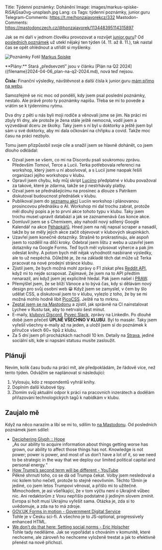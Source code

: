 Title: Týdenní poznámky: Dohánění
Image: images/markus-spiske-RiSAjGsa0vg-unsplash.jpg
Lang: cs
Tags: týdenní poznámky, junior.guru
Telegram-Comments: https://t.me/honzajavorekcz/332
Mastodon-Comments: https://mastodonczech.cz/@honzajavorek/113448395114315897

Jak se mi daří v jednom člověku provozovat a rozvíjet [junior.guru](https://junior.guru/)?
Od [posledních poznámek]({filename}2024-11-04_tydenni-poznamky-peklicko-s-nemocemi.md) už utekl nějaký ten týden (4. 11. až 8. 11.), tak nastal čas se opět ohlédnout a utřídit si myšlenky.

![Poznámky]({static}/images/markus-spiske-RiSAjGsa0vg-unsplash.jpg)
Fotil [Markus Spiske](https://unsplash.com/@markusspiske)

<div class="alert alert-warning" role="alert" markdown="1">
**Plány:** Stará „předsevzetí” jsou v článku [Plán na Q2 2024]({filename}2024-04-06_plan-na-q2-2024.md), nová teď nejsou.

**Čísla:** Finanční výsledky, návštěvnost a další čísla k junior.guru [mám přímo na webu](https://junior.guru/about/).
</div>

Samozřejmě se nic moc od pondělí, kdy jsem psal poslední poznámky, nestalo. Ale právě proto ty poznámky napíšu. Třeba se mi to povede a vrátím se k týdennímu rytmu.

Dva dny z pěti u nás byli moji rodiče a věnovali jsme se jim. Na práci mi zbyly tři dny, ale protože je žena stále ještě nemocná, vodil jsem a vyzvedával dceru ze školky. Taky jsem s ní byl u doktorky a ještě jsem byl sám u své doktorky, aby mi dala očkování na chřipku a covid. Takže moc času na práci nezbylo.

Tomu jsem přizpůsobil svoje cíle a snažil jsem se hlavně dohánět, co jsem dlouho odkládal:

-   Ozval jsem se všem, co mi na Discordu psali soukromou zprávu. Především Tomovi, Terce a Lucii. Terka potřebovala referenci na workshop, který jsem u ní absolvoval, a s Lucií jsme naopak řešili organizaci jejího workshopu v klubu.
-   Opravil jsem chybu, kdy můj skript [Luciino](https://www.dokazesprogramovat.cz/) předplatné v klubu považoval za takové, které je zdarma, takže se jí nestrhávaly platby.
-   Ozval jsem se přednášejícímu na prosinec a dlouze s Patrikem diskutoval budoucnost přednášek v klubu.
-   Publikoval jsem do [seznamu akcí](https://junior.guru/events/) Luciin workshop i plánovanou prosincovou přednášku o AI. Workshop mi dal trochu zabrat, protože měl dlouhý popis a je to první akce tohoto typu v klubu. Taky jsem trochu musel upravit databázi a jak se zaznamenává čas konce akce.
-   Domluvil jsem se s Chemixem, aby nahodil nový sdílený Google Kalendář na akce [Péhápkářů](https://pehapkari.cz/). Hned jsem na něj napsal scraper a nasadil, takže by se měly jejich akce začít objevovat v klubových skupinkách.
-   Uzavřel jsem konečně dotazníky. Strašně to prokrastinuju, ale aspoň jsem to rozdělil na dílčí kroky. Odebral jsem lištu z webu a uzavřel jsem dotazníky na Google Forms. Teď bych měl vylosovat výherce a pak jim odeslat knihy. A potom bych měl nějak vyhodnotit nasbírané výsledky, ale to už nespěchá. Důležité je, že na základě těch dat může už Terka pracovat na nové prodejní stránce klubu.
-   Zjistil jsem, že bych možná mohl zprávy o F1 získat přes [Reddit API](https://www.reddit.com/dev/api), když mi to nejde scrapovat. Zajímavé, že jsem na to API předtím nenarazil, ani když jsem jej explicitně hledal. Pak jsem našel i [PRAW](https://github.com/praw-dev/praw).
-   Přemýšlel jsem, že se blíží Vánoce a to bývá čas, kdy si dělávám nový design pro svůj osobní web 😀 Když jsem se zamyslel, v čem by šlo udělat CSS, a diskutoval jsem to v klubu, vylezlo z toho, že by se mi možná mohlo hodně líbit [PicoCSS](https://picocss.com/). Ještě na to mrknu.
-   [Zeptal jsem se na Mastodonu](https://mastodonczech.cz/@honzajavorek/113430906371139926) a zjistil, jak správně na CI nainstalovat Lychee v Rustu tak, aby to netrvalo šest minut.
-   E-maily, [klubový Discord](https://junior.guru/club/), [Pyvec Slack](https://docs.pyvec.org/operations/support.html#sit-kontaktu), zprávy na LinkedIn.
    Po dlouhé době jsem přečetl **ÚPLNĚ VŠECHNO V KLUBU**. Byl to masakr. Taky jsem vyřešil všechny e-maily až na jeden, a uložil jsem si do poznámek k příručce všech 60+ tipů z klubu.
-   Za 5 dní jsem při procházkách nachodil 10 km.
    Detaily na [Strava](https://www.strava.com/athletes/31242569), jediné sociální síti, kde si napsání statusu musíte zasloužit.

## Plánuji

Nevím, kolik času budu na práci mít, ale předpokládám, že řádově více, než tento týden. Odvážím se naplánovat si následující:

1. Vylosuju, kdo z respondentů vyhrál knihy.
2. Doplním další klubové tipy.
3. Zlomím svůj aktuální odpor k práci na pracovních inzerátech a dodělám přiřazování technologických tagů k nabídkám v klubu.

## Zaujalo mě

Když na něco narazím a líbí se mi to, sdílím to [na Mastodonu](https://mastodonczech.cz/@honzajavorek).
Od posledních poznámek jsem sdílel:

- [Deciphering Glyph :: Hope](https://blog.glyph.im/2024/05/hope.html)<br>„As our ability to acquire information about things getting worse has grown, our ability to affect those things has not. Knowledge is not power; power is power, and most of us don’t have a lot of it, so we need to be strategic in the way that we deploy our limited political capital and personal energy.“
- [How Trump’s second term will be different - YouTube](https://www.youtube.com/watch?v=gK6MD_8S01o)<br>Pěkné shrnutí toho, co se dá od Trumpa čekat. Volby jsem nesledoval a nic kolem toho nečetl, protože to stejně neovlivním. Těchto 13min je jediné, co jsem letos Trumpovi věnoval, a přišlo mi to užitečné. Mimochodem, je asi všeříkající, že v tom výčtu není o Ukrajině vůbec nic. Ani redaktorům z Voxu nepřišlo podstatné ji jediným slovem zmínit. Evropa si holt musí Ukrajinu vyřešit sama. Otázka je, zda si to uvědomuje, a zda na to má zdroje.
- [GOV.UK Forms in motion - Government Digital Service](https://gds.blog.gov.uk/2024/11/04/gov-uk-forms-in-motion/)<br>Tohle je v Česku sci-fi. A všechno je to JS-optional, progressively enhanced HTML.
- [We don’t do that here: Setting social norms - Eric Holscher](https://www.ericholscher.com/blog/2023/feb/10/we-dont-do-that-here/)<br>Tohle tady neděláme. Jak se vypořádat s chováním v komunitě, které nechceme, ale zároveň ho nechceme vyloženě trestat a jak to efektivně přenést na nově příchozí.
